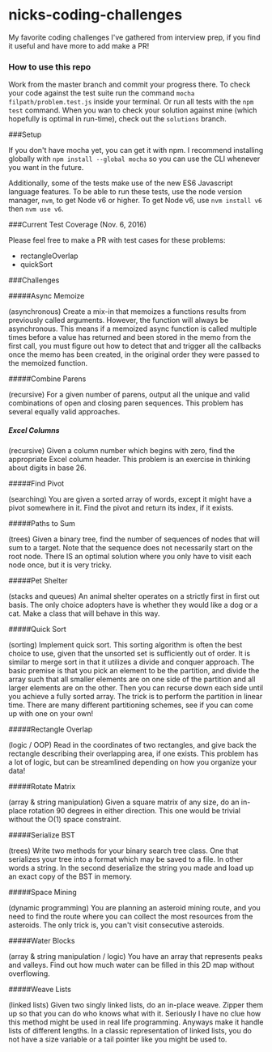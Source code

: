 # nicks-coding-challenges
My favorite coding challenges I've gathered from interview prep, if you find it useful and have more to add make a PR!


### How to use this repo

Work from the master branch and commit your progress there. To check your code against the test suite run the command `mocha filpath/problem.test.js` inside your terminal. Or run all tests with the `npm test` command. When you wan to check your solution against mine (which hopefully is optimal in run-time), check out the `solutions` branch.


###Setup

If you don't have mocha yet, you can get it with npm. I recommend installing globally with `npm install --global mocha` so you can use the CLI whenever you want in the future.

Additionally, some of the tests make use of the new ES6 Javascript language features. To be able to run these tests, use the node version manager, `nvm`, to get Node v6 or higher. To get Node v6, use `nvm install v6` then `nvm use v6`.

###Current Test Coverage (Nov. 6, 2016)

Please feel free to make a PR with test cases for these problems:

* rectangleOverlap
* quickSort

###Challenges

#####Async Memoize

(asynchronous) Create a mix-in that memoizes a functions results from previously called arguments. However, the function will always be asynchronous. This means if a memoized async function is called multiple times before a value has returned and been stored in the memo from the first call, you must figure out how to detect that and trigger all the callbacks once the memo has been created, in the original order they were passed to the memoized function.

#####Combine Parens

(recursive) For a given number of parens, output all the unique and valid combinations of open and closing paren sequences. This problem has several equally valid approaches.

##### Excel Columns
(recursive) Given a column number which begins with zero, find the appropriate Excel column header. This problem is an exercise in thinking about digits in base 26.

#####Find Pivot

(searching) You are given a sorted array of words, except it might have a pivot somewhere in it. Find the pivot and return its index, if it exists.

#####Paths to Sum

(trees) Given a binary tree, find the number of sequences of nodes that will sum to a target. Note that the sequence does not necessarily start on the root node. There IS an optimal solution where you only have to visit each node once, but it is very tricky.

#####Pet Shelter

(stacks and queues) An animal shelter operates on a strictly first in first out basis. The only choice adopters have is whether they would like a dog or a cat. Make a class that will behave in this way.

#####Quick Sort

(sorting) Implement quick sort. This sorting algorithm is often the best choice to use, given that the unsorted set is sufficiently out of order. It is similar to merge sort in that it utilizes a divide and conquer approach. The basic premise is that you pick an element to be the partition, and divide the array such that all smaller elements are on one side of the partition and all larger elements are on the other. Then you can recurse down each side until you achieve a fully sorted array. The trick is to perform the partition in linear time. There are many different partitioning schemes, see if you can come up with one on your own!

#####Rectangle Overlap

(logic / OOP) Read in the coordinates of two rectangles, and give back the rectangle describing their overlapping area, if one exists. This problem has a lot of logic, but can be streamlined depending on how you organize your data!

#####Rotate Matrix

(array & string manipulation) Given a square matrix of any size, do an in-place rotation 90 degrees in either direction. This one would be trivial without the O(1) space constraint.

#####Serialize BST

(trees) Write two methods for your binary search tree class. One that serializes your tree into a format which may be saved to a file. In other words a string. In the second deserialize the string you made and load up an exact copy of the BST in memory.

#####Space Mining

(dynamic programming) You are planning an asteroid mining route, and you need to find the route where you can collect the most resources from the asteroids. The only trick is, you can't visit consecutive asteroids.

#####Water Blocks

(array & string manipulation / logic) You have an array that represents peaks and valleys. Find out how much water can be filled in this 2D map without overflowing.

#####Weave Lists

(linked lists) Given two singly linked lists, do an in-place weave. Zipper them up so that you can do who knows what with it. Seriously I have no clue how this method might be used in real life programming. Anyways make it handle lists of different lengths. In a classic representation of linked lists, you do not have a size variable or a tail pointer like you might be used to.
